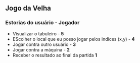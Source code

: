 ## Jogo da Velha

### Estorias do usuário - Jogador

* Visualizar o tabuleiro - **5**
* EScolher o local que eu posso jogar pelos indices (x,y) - **4**
* Jogar contra outro usuário - **3**
* Jogar contra a máquina - **2**
* Receber o resultado ao final da partida **1**
